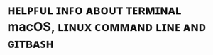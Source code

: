 
<div align="left">
   <h1>ʜᴇʟᴩꜰᴜʟ ɪɴꜰᴏ ᴀʙᴏᴜᴛ ᴛᴇʀᴍɪɴᴀʟ macOS, ʟɪɴᴜx ᴄᴏᴍᴍᴀɴᴅ ʟɪɴᴇ ᴀɴᴅ ɢɪᴛʙᴀꜱʜ</h1>
 </div>
